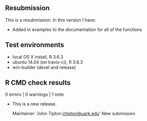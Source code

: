 ## Resubmission
This is a resubmission. In this version I have:

- Added in examples to the documentation for all of the functions


## Test environments
* local OS X install, R 3.6.3
* ubuntu 14.04 (on travis-ci), R 3.6.3
* win-builder (devel and release)

## R CMD check results

0 errors | 0 warnings | 1 note

* This is a new release.

  Maintainer: 'John Tipton <jrtipton@uark.edu>'
  New submission
  

